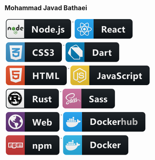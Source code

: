 ## Mohammad Javad Bathaei
<p align="left">
    <a href="#">
    <img src="images/stack/frameworks/nodejs.svg" alt="nodejs" style="vertical-align:top; margin:6px 4px">
  </a> 
    <a href="#">
    <img src="images/stack/frameworks/react.svg" alt="react" style="vertical-align:top; margin:6px 4px">
  </a>
    <a href="#">
    <img src="images/stack/languages/css3.svg" alt="css3" style="vertical-align:top; margin:6px 4px">
  </a>  

  <a href="#">
    <img src="images/stack/languages/dart.svg" alt="dart" style="vertical-align:top; margin:6px 4px">
  </a>
    <a href="#">
    <img src="images/stack/languages/html.svg" alt="html" style="vertical-align:top; margin:6px 4px">
  </a>
    <a href="#">
    <img src="images/stack/languages/js.svg" alt="js" style="vertical-align:top; margin:6px 4px">
  </a>
    <a href="#">
    <img src="images/stack/languages/rust.svg" alt="rust" style="vertical-align:top; margin:6px 4px">
  </a>
    <a href="#">
    <img src="images/stack/languages/sass.svg" alt="sass" style="vertical-align:top; margin:6px 4px">
  </a>
     <a href="#">
    <img src="images/stack/misc/web.svg" alt="web" style="vertical-align:top; margin:6px 4px">
  </a>
    <a href="#">
    <img src="images/stack/services/dockerhub.svg" alt="dockerhub" style="vertical-align:top; margin:6px 4px">
  </a>
    <a href="#">
    <img src="images/stack/services/npm.svg" alt="npm" style="vertical-align:top; margin:6px 4px">
  </a>
    <a href="#">
    <img src="images/stack/tools/docker.svg" alt="docker" style="vertical-align:top; margin:6px 4px">
  </a>
</p>

